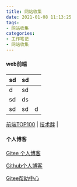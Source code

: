 ```yaml
---
title: 网站收集
date: 2021-01-08 11:13:25
tags:
- 网站收集
categories: 
- 工作笔记
- 网站收集
---
```


#### web前端

<div class="website-collect">


| sd   | sd   |      |
| ---- | ---- | ---- |
| d    | sd   |      |
| sd   | ds   |      |
| sd   | sd   | d    |

[前端TOP100](https://www.awesomes.cn/rank)    |   [技术胖](https://www.jspang.com/)   |  



</div>

#### 个人博客

[Gitee 个人博客](http://winney.gitee.io/)

[Github个人博客](https://winney07.github.io/)

[Gitee帮助中心](https://gitee.com/help#article-header0)
